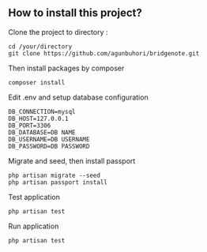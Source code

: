 ## How to install this project?

Clone the project to directory :

```
cd /your/directory
git clone https://github.com/agunbuhori/bridgenote.git
```

Then install packages by composer

```
composer install
```

Edit .env and setup database configuration
```
DB_CONNECTION=mysql
DB_HOST=127.0.0.1
DB_PORT=3306
DB_DATABASE=DB NAME
DB_USERNAME=DB USERNAME
DB_PASSWORD=DB PASSWORD
```

Migrate and seed, then install passport
```
php artisan migrate --seed
php artisan passport install
```

Test application
```
php artisan test
```

Run application
```
php artisan test
```



